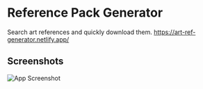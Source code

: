 # Reference Pack Generator

Search art references and quickly download them.
https://art-ref-generator.netlify.app/

## Screenshots

![App Screenshot](https://i.postimg.cc/pLjWwKqN/image.png)
